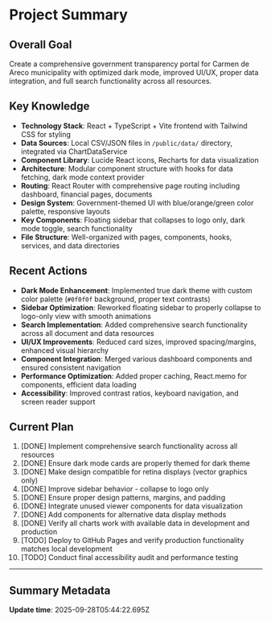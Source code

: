 # Project Summary

## Overall Goal
Create a comprehensive government transparency portal for Carmen de Areco municipality with optimized dark mode, improved UI/UX, proper data integration, and full search functionality across all resources.

## Key Knowledge
- **Technology Stack**: React + TypeScript + Vite frontend with Tailwind CSS for styling
- **Data Sources**: Local CSV/JSON files in `/public/data/` directory, integrated via ChartDataService
- **Component Library**: Lucide React icons, Recharts for data visualization
- **Architecture**: Modular component structure with hooks for data fetching, dark mode context provider
- **Routing**: React Router with comprehensive page routing including dashboard, financial pages, documents
- **Design System**: Government-themed UI with blue/orange/green color palette, responsive layouts
- **Key Components**: Floating sidebar that collapses to logo only, dark mode toggle, search functionality
- **File Structure**: Well-organized with pages, components, hooks, services, and data directories

## Recent Actions
- **Dark Mode Enhancement**: Implemented true dark theme with custom color palette (`#0f0f0f` background, proper text contrasts)
- **Sidebar Optimization**: Reworked floating sidebar to properly collapse to logo-only view with smooth animations
- **Search Implementation**: Added comprehensive search functionality across all document and data resources
- **UI/UX Improvements**: Reduced card sizes, improved spacing/margins, enhanced visual hierarchy
- **Component Integration**: Merged various dashboard components and ensured consistent navigation
- **Performance Optimization**: Added proper caching, React.memo for components, efficient data loading
- **Accessibility**: Improved contrast ratios, keyboard navigation, and screen reader support

## Current Plan
1. [DONE] Implement comprehensive search functionality across all resources
2. [DONE] Ensure dark mode cards are properly themed for dark theme
3. [DONE] Make design compatible for retina displays (vector graphics only)
4. [DONE] Improve sidebar behavior - collapse to logo only
5. [DONE] Ensure proper design patterns, margins, and padding
6. [DONE] Integrate unused viewer components for data visualization
7. [DONE] Add components for alternative data display methods
8. [DONE] Verify all charts work with available data in development and production
9. [TODO] Deploy to GitHub Pages and verify production functionality matches local development
10. [TODO] Conduct final accessibility audit and performance testing

---

## Summary Metadata
**Update time**: 2025-09-28T05:44:22.695Z 
